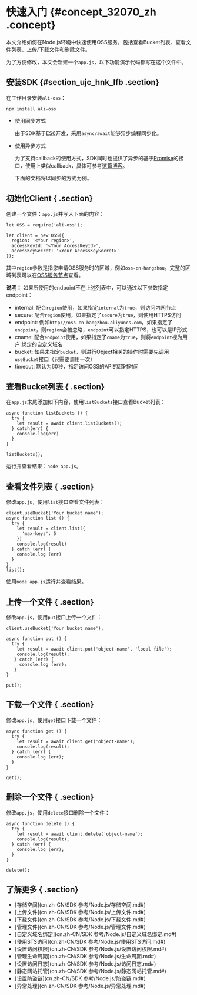# 快速入门 {#concept_32070_zh .concept}

本文介绍如何在Node.js环境中快速使用OSS服务，包括查看Bucket列表、查看文件列表、上传/下载文件和删除文件。

为了方便修改，本文会新建一个`app.js`，以下功能演示代码都写在这个文件中。

## 安装SDK {#section_ujc_hnk_lfb .section}

在工作目录安装`ali-oss`：

```language-bash
npm install ali-oss

```

-   使用同步方式

    由于SDK基于[ES6](https://github.com/lukehoban/es6features)开发，采用`async/await`能够异步编程同步化。

-   使用异步方式

    为了支持callback的使用方式，SDK同时也提供了异步的基于[Promise](https://developer.mozilla.org/en/docs/Web/JavaScript/Reference/Global_Objects/Promise)的接口，使用上类似callback，具体可参考[这篇博客](https://cnodejs.org/topic/570f8961400ca111729e8858)。

    下面的文档将以同步的方式为例。


## 初始化Client { .section}

创建一个文件：`app.js`并写入下面的内容：

```language-js
let OSS = require('ali-oss');

let client = new OSS({
  region: '<Your region>',
  accessKeyId: '<Your AccessKeyId>',
  accessKeySecret: '<Your AccessKeySecret>'
});

```

其中`region`参数是指您申请OSS服务时的区域，例如`oss-cn-hangzhou`。完整的区域列表可以在[OSS服务节点](../../../../cn.zh-CN/开发指南/访问域名（Endpoint）/访问域名和数据中心.md#)查看。

**说明：** 如果所使用的endpoint不在上述列表中，可以通过以下参数指定endpoint：

-   internal: 配合`region`使用，如果指定`internal`为`true`，则访问内网节点
-   secure: 配合`region`使用，如果指定了`secure`为`true`，则使用HTTPS访问
-   endpoint: 例如`http://oss-cn-hangzhou.aliyuncs.com`，如果指定了 `endpoint`，则`region`会被忽略，`endpoint`可以指定HTTPS，也可以是IP形式
-   cname: 配合`endpoint`使用，如果指定了`cname`为`true`，则将`endpoint`视为用户 绑定的自定义域名
-   bucket: 如果未指定`bucket`，则进行Object相关的操作时需要先调用 `useBucket`接口（只需要调用一次）
-   timeout: 默认为60秒，指定访问OSS的API的超时时间

## 查看Bucket列表 { .section}

在`app.js`末尾添加如下内容，使用`listBuckets`接口查看Bucket列表：

```language-js
async function listBuckets () {
  try {
    let result = await client.listBuckets();
  } catch(err) {
    console.log(err)
  }
}

listBuckets();

```

运行并查看结果：`node app.js`。

## 查看文件列表 { .section}

修改`app.js`，使用`list`接口查看文件列表：

```
client.useBucket('Your bucket name');
async function list () {
  try {
    let result = client.list({
      'max-keys': 5
    })
    console.log(result)
  } catch (err) {
    console.log (err)
  }
}
list();
```

使用`node app.js`运行并查看结果。

## 上传一个文件 { .section}

修改`app.js`，使用`put`接口上传一个文件：

```language-js
client.useBucket('Your bucket name');

async function put () {
  try {
    let result = await client.put('object-name', 'local file');
    console.log(result);
   } catch (err) {
     console.log (err);
   }
}

put();

```

## 下载一个文件 { .section}

修改`app.js`，使用`get`接口下载一个文件：

```language-js
async function get () {
  try {
    let result = await client.get('object-name');
    console.log(result);
  } catch (err) {
    console.log (err);
  }
}

get();

```

## 删除一个文件 { .section}

修改`app.js`，使用`delete`接口删除一个文件：

```language-js
async function delete () {
  try {
    let result = await client.delete('object-name');
    console.log(result);
  } catch (err) {
    console.log (err);
  }
}

delete();

```

## 了解更多 { .section}

-    [存储空间](cn.zh-CN/SDK 参考/Node.js/存储空间.md#) 
-    [上传文件](cn.zh-CN/SDK 参考/Node.js/上传文件.md#) 
-    [下载文件](cn.zh-CN/SDK 参考/Node.js/下载文件.md#) 
-    [管理文件](cn.zh-CN/SDK 参考/Node.js/管理文件.md#) 
-    [自定义域名绑定](cn.zh-CN/SDK 参考/Node.js/自定义域名绑定.md#) 
-    [使用STS访问](cn.zh-CN/SDK 参考/Node.js/使用STS访问.md#) 
-    [设置访问权限](cn.zh-CN/SDK 参考/Node.js/设置访问权限.md#) 
-    [管理生命周期](cn.zh-CN/SDK 参考/Node.js/生命周期.md#) 
-    [设置访问日志](cn.zh-CN/SDK 参考/Node.js/访问日志.md#) 
-    [静态网站托管](cn.zh-CN/SDK 参考/Node.js/静态网站托管.md#)
-    [设置防盗链](cn.zh-CN/SDK 参考/Node.js/防盗链.md#) 
-    [异常处理](cn.zh-CN/SDK 参考/Node.js/异常处理.md#)

